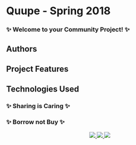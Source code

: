 # Quupe - Spring 2018

### ✨ Welcome to your Community Project! ✨

## Authors

## Project Features

## Technologies Used

### ✨ Sharing is Caring ✨

### ✨ Borrow not Buy ✨

<p align="center">
    <a href='https://www.npmjs.com/' alt='NPM Version'>
        <img src="https://img.shields.io/badge/npm-v5.6.0-blue.svg?longCache=true&style=plastic"/>
    </a>
    <a href='https://facebook.github.io/react-native/' alt='React Native Version'>
    <img src="https://img.shields.io/badge/ReactNative-v0.55.4-blue.svg?longCache=true&style=plastic"/>
    </a>
    <a href='https://opensource.org/licenses/MIT' alt='MIT License'>
    <img src="https://img.shields.io/badge/License-MIT-yellow.svg"/>
    </a>

</p>
